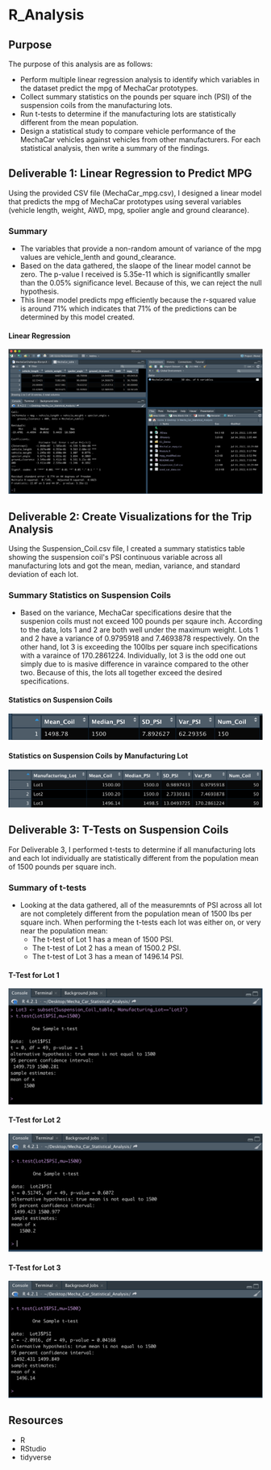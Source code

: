 # R_Analysis
## Purpose 
The purpose of this analysis are as follows:
- Perform multiple linear regression analysis to identify which variables in the dataset predict the mpg of MechaCar prototypes.
- Collect summary statistics on the pounds per square inch (PSI) of the suspension coils from the manufacturing lots.
- Run t-tests to determine if the manufacturing lots are statistically different from the mean population.
- Design a statistical study to compare vehicle performance of the MechaCar vehicles against vehicles from other manufacturers. For each statistical analysis, then write a summary of the findings.

## Deliverable 1: Linear Regression to Predict MPG
Using the provided CSV file (MechaCar_mpg.csv), I designed a linear model that predicts the mpg of MechaCar prototypes using several variables (vehicle length, weight, AWD, mpg, spolier angle and ground clearance).

### Summary
- The variables that provide a non-random amount of variance of the mpg values are vehicle_lenth and gound_clearance. 
- Based on the data gathered, the slaope of the linear model cannot be zero. The p-value I received is 5.35e-11 which is significantlly smaller than the 0.05% significance level. Because of this, we can reject the null hypothesis.
- This linear model predicts mpg efficiently because the r-squared value is around 71% which indicates that 71% of the predictions can be determined by this model created.

#### Linear Regression 
![Linear_Model](Mecha_Car_Statistical_Analysis/Linear_Model.png)

## Deliverable 2: Create Visualizations for the Trip Analysis
Using the Suspension_Coil.csv file, I created a summary statistics table showing the suspension coil's PSI continuous variable across all manufacturing lots and got the mean, median, variance, and standard deviation of each lot.

### Summary Statistics on Suspension Coils
- Based on the variance, MechaCar specifications desire that the suspenion coils must not exceed 100 pounds per sqaure inch. According to the data, lots 1 and 2 are both well under the maximum weight. Lots 1 and 2 have a variance of 0.9795918 and 7.4693878 respectively. On the other hand, lot 3 is exceeding the 100lbs per square inch specifications with a varaince of 170.2861224. Individually, lot 3 is the odd one out simply due to is masive difference in varaince compared to the other two. Because of this, the lots all together exceed the desired specifications. 

#### Statistics on Suspension Coils
![Coil_Stats](Mecha_Car_Statistical_Analysis/Coil_Stats.png)

#### Statistics on Suspension Coils by Manufacturing Lot
![Lot_Stats](Mecha_Car_Statistical_Analysis/Lot_Stats.png)

## Deliverable 3: T-Tests on Suspension Coils 
For Deliverable 3, I performed t-tests to determine if all manufacturing lots and each lot individually are statistically different from the population mean of 1500 pounds per square inch. 

### Summary of t-tests
- Looking at the data gathered, all of the measuremnts of PSI across all lot are not completely different from the population mean of 1500 lbs per square inch. When performing the t-tests each lot was either on, or very near the population mean:
  - The t-test of Lot 1 has a mean of 1500 PSI. 
  - The t-test of Lot 2 has a mean of 1500.2 PSI.
  - The t-test of Lot 3 has a mean of 1496.14 PSI.

#### T-Test for Lot 1
![Lot1_T_Test](Mecha_Car_Statistical_Analysis/Lot1_T_Test.png)

#### T-Test for Lot 2
![Lot2_T_Test](Mecha_Car_Statistical_Analysis/Lot2_T_Test.png)

#### T-Test for Lot 3
![Lot3_T_Test](Mecha_Car_Statistical_Analysis/Lot3_T_Test.png)


## Resources
- R
- RStudio
- tidyverse
